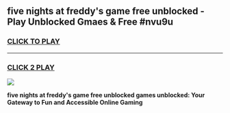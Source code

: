 
## five nights at freddy's game free unblocked - Play Unblocked Gmaes & Free #nvu9u
<h3>
<a href="https://premium.freeplayer.one?title=five_nights_at_freddy's_game_free_unblocked&ref=03M">CLICK TO PLAY</a></h3>
<hr>

<h3>
<a href="https://premium.freeplayer.one?title=five_nights_at_freddy's_game_free_unblocked&ref=03M">CLICK 2 PLAY</a>
  
</h3>

<a href="https://premium.freeplayer.one?title=five_nights_at_freddy's_game_free_unblocked&ref=03M"><img src="https://clearcache.store/games.png"></a>


**five nights at freddy's game free unblocked games unblocked: Your Gateway to Fun and Accessible Online Gaming**
